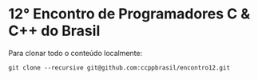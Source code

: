 12° Encontro de Programadores C & C++ do Brasil
======================================================================

Para clonar todo o conteúdo localmente:
```
git clone --recursive git@github.com:ccppbrasil/encontro12.git
```

